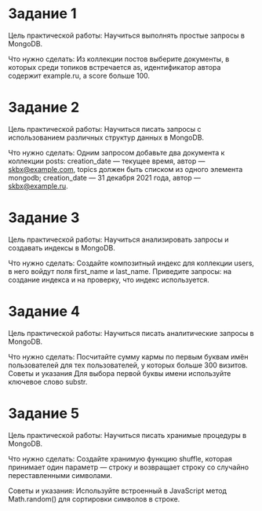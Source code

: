 # Задание 1

Цель практической работы:
Научиться выполнять простые запросы в MongoDB.

Что нужно сделать:
Из коллекции постов выберите документы, в которых среди топиков встречается as, идентификатор автора содержит example.ru, а score больше 100.


# Задание 2

Цель практической работы:
Научиться писать запросы с использованием различных структур данных в MongoDB.

Что нужно сделать:
Одним запросом добавьте два документа к коллекции posts:
creation_date — текущее время, автор — skbx@example.com, topics должен быть списком из одного элемента mongodb;
creation_date — 31 декабря 2021 года, автор — skbx@example.ru.


# Задание 3
Цель практической работы:
Научиться анализировать запросы и создавать индексы в MongoDB.

Что нужно сделать:
Создайте композитный индекс для коллекции users, в него войдут поля first_name и last_name. Приведите запросы: на создание индекса и на проверку, что индекс используется.


# Задание 4

Цель практической работы:
Научиться писать аналитические запросы в MongoDB.

Что нужно сделать:
Посчитайте сумму кармы по первым буквам имён пользователей для тех пользователей, у которых больше 300 визитов.
Советы и указания
Для выбора первой буквы имени используйте ключевое слово substr.


# Задание 5

Цель практической работы:
Научиться писать хранимые процедуры в MongoDB.

Что нужно сделать:
Создайте хранимую функцию shuffle, которая принимает один параметр — строку и возвращает строку со случайно переставленными символами.

Советы и указания:
Используйте встроенный в JavaScript метод Math.random() для сортировки символов в строке.
